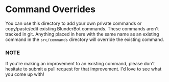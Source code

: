 # Command Overrides

You can use this directory to add your own private commands or copy/paste/edit existing BlunderBot commands. These commands aren't tracked in git. Anything placed in here with the same name as an existing command in the `src/commands` directory will override the existing command.

### NOTE

If you're making an improvement to an existing command, please don't hesitate to submit a pull request for that improvement. I'd love to see what you come up with!